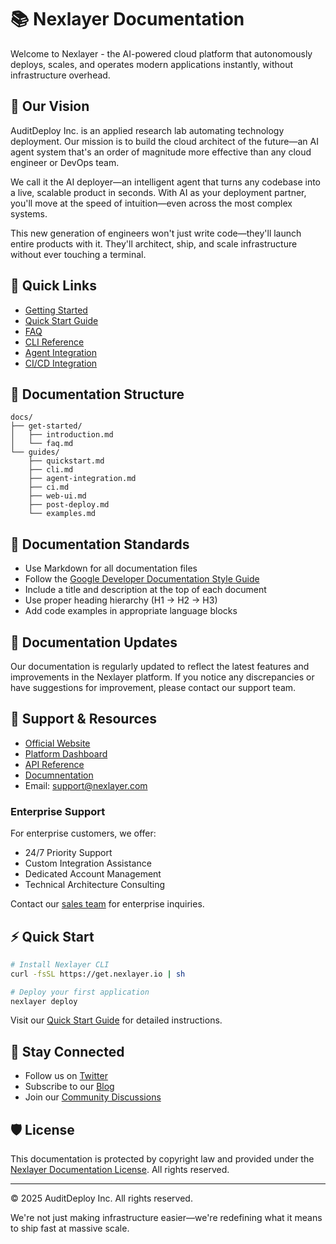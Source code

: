 # 📚 Nexlayer Documentation

Welcome to Nexlayer - the AI-powered cloud platform that autonomously deploys, scales, and operates modern applications instantly, without infrastructure overhead.

## 🎯 Our Vision

AuditDeploy Inc. is an applied research lab automating technology deployment. Our mission is to build the cloud architect of the future—an AI agent system that's an order of magnitude more effective than any cloud engineer or DevOps team.

We call it the AI deployer—an intelligent agent that turns any codebase into a live, scalable product in seconds. With AI as your deployment partner, you'll move at the speed of intuition—even across the most complex systems.

This new generation of engineers won't just write code—they'll launch entire products with it. They'll architect, ship, and scale infrastructure without ever touching a terminal.

## 🚀 Quick Links

- [Getting Started](docs/get-started/introduction.md)
- [Quick Start Guide](docs/guides/quickstart.md)
- [FAQ](docs/get-started/faq.md)
- [CLI Reference](docs/guides/cli.md)
- [Agent Integration](docs/guides/agent-integration.md)
- [CI/CD Integration](docs/guides/ci.md)

## 📖 Documentation Structure

```
docs/
├── get-started/
│   ├── introduction.md
│   └── faq.md
└── guides/
    ├── quickstart.md
    ├── cli.md
    ├── agent-integration.md
    ├── ci.md
    ├── web-ui.md
    ├── post-deploy.md
    └── examples.md
```

## 📝 Documentation Standards

- Use Markdown for all documentation files
- Follow the [Google Developer Documentation Style Guide](https://developers.google.com/style)
- Include a title and description at the top of each document
- Use proper heading hierarchy (H1 -> H2 -> H3)
- Add code examples in appropriate language blocks

## 🔄 Documentation Updates

Our documentation is regularly updated to reflect the latest features and improvements in the Nexlayer platform. If you notice any discrepancies or have suggestions for improvement, please contact our support team.

## 🤝 Support & Resources

- [Official Website](https://nexlayer.com)
- [Platform Dashboard](https://app.nexlayer.io)
- [API Reference](https://api.nexlayer.io)
- [Documnentation](https://docs.nexlayer.com)
- Email: support@nexlayer.com

### Enterprise Support

For enterprise customers, we offer:
- 24/7 Priority Support
- Custom Integration Assistance
- Dedicated Account Management
- Technical Architecture Consulting

Contact our [sales team](mailto:sales@nexlayer.com) for enterprise inquiries.

## ⚡ Quick Start

```bash
# Install Nexlayer CLI
curl -fsSL https://get.nexlayer.io | sh

# Deploy your first application
nexlayer deploy
```

Visit our [Quick Start Guide](docs/guides/quickstart.md) for detailed instructions.

## 📱 Stay Connected

- Follow us on [Twitter](https://x.com/nexlayerapp)
- Subscribe to our [Blog](https://nexlayer.com/blog)
- Join our [Community Discussions](https://github.com/orgs/Nexlayer/discussions)

## 🛡️ License

This documentation is protected by copyright law and provided under the [Nexlayer Documentation License](LICENSE). All rights reserved.

---

© 2025 AuditDeploy Inc. All rights reserved.

We're not just making infrastructure easier—we're redefining what it means to ship fast at massive scale.
